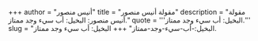 +++
author = "أنيس منصور"
title = "مقولة أنيس منصور"
description = "مقولة أنيس منصور: البخيل: أب سيء وجد ممتاز."
quote = '''البخيل: أب سيء وجد ممتاز.'''
slug = "البخيل:-أب-سيء-وجد-ممتاز"
+++
البخيل: أب سيء وجد ممتاز.
